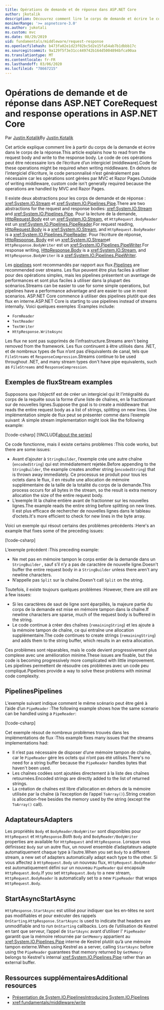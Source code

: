 ```yaml
---
title: Opérations de demande et de réponse dans ASP.NET Core
author: jkotalik
description: Découvrez comment lire le corps de demande et écrire le corps de la réponse dans ASP.NET Core.
monikerRange: '>= aspnetcore-3.0'
ms.author: jukotali
ms.custom: mvc
ms.date: 08/29/2019
uid: fundamentals/middleware/request-response
ms.openlocfilehash: b473fa02e1d23f02bc5d2e15fa54ab7b1dbbb17c
ms.sourcegitcommit: 9a129f5f3e31cc449742b164d5004894bfca90aa
ms.translationtype: MT
ms.contentlocale: fr-FR
ms.lasthandoff: 03/06/2020
ms.locfileid: "78667215"
---
```

# <a name="request-and-response-operations-in-aspnet-core"></a><span data-ttu-id="ec256-103">Opérations de demande et de réponse dans ASP.NET Core</span><span class="sxs-lookup"><span data-stu-id="ec256-103">Request and response operations in ASP.NET Core</span></span>

<span data-ttu-id="ec256-104">Par [Justin Kotalik](https://github.com/jkotalik)</span><span class="sxs-lookup"><span data-stu-id="ec256-104">By [Justin Kotalik](https://github.com/jkotalik)</span></span>

<span data-ttu-id="ec256-105">Cet article explique comment lire à partir du corps de la demande et écrire dans le corps de la réponse.</span><span class="sxs-lookup"><span data-stu-id="ec256-105">This article explains how to read from the request body and write to the response body.</span></span> <span data-ttu-id="ec256-106">Le code de ces opérations peut être nécessaire lors de l’écriture d’un intergiciel (middleware).</span><span class="sxs-lookup"><span data-stu-id="ec256-106">Code for these operations might be required when writing middleware.</span></span> <span data-ttu-id="ec256-107">En dehors de l’intergiciel d’écriture, le code personnalisé n’est généralement pas nécessaire car les opérations sont gérées par MVC et Razor Pages.</span><span class="sxs-lookup"><span data-stu-id="ec256-107">Outside of writing middleware, custom code isn't generally required because the operations are handled by MVC and Razor Pages.</span></span>

<span data-ttu-id="ec256-108">Il existe deux abstractions pour les corps de demande et de réponse : <xref:System.IO.Stream> et <xref:System.IO.Pipelines.Pipe>.</span><span class="sxs-lookup"><span data-stu-id="ec256-108">There are two abstractions for the request and response bodies: <xref:System.IO.Stream> and <xref:System.IO.Pipelines.Pipe>.</span></span> <span data-ttu-id="ec256-109">Pour la lecture de la demande, [HttpRequest.Body](xref:Microsoft.AspNetCore.Http.HttpRequest.Body) est un <xref:System.IO.Stream>, et `HttpRequest.BodyReader` est un <xref:System.IO.Pipelines.PipeReader>.</span><span class="sxs-lookup"><span data-stu-id="ec256-109">For request reading, [HttpRequest.Body](xref:Microsoft.AspNetCore.Http.HttpRequest.Body) is a <xref:System.IO.Stream>, and `HttpRequest.BodyReader` is a <xref:System.IO.Pipelines.PipeReader>.</span></span> <span data-ttu-id="ec256-110">Pour l’écriture de réponse, [HttpResponse. Body](xref:Microsoft.AspNetCore.Http.HttpResponse.Body) est un <xref:System.IO.Stream>et `HttpResponse.BodyWriter` est un <xref:System.IO.Pipelines.PipeWriter>.</span><span class="sxs-lookup"><span data-stu-id="ec256-110">For response writing, [HttpResponse.Body](xref:Microsoft.AspNetCore.Http.HttpResponse.Body) is a <xref:System.IO.Stream>, and `HttpResponse.BodyWriter` is a <xref:System.IO.Pipelines.PipeWriter>.</span></span>

<span data-ttu-id="ec256-111">Les [pipelines](/dotnet/standard/io/pipelines) sont recommandés par rapport aux flux.</span><span class="sxs-lookup"><span data-stu-id="ec256-111">[Pipelines](/dotnet/standard/io/pipelines) are recommended over streams.</span></span> <span data-ttu-id="ec256-112">Les flux peuvent être plus faciles à utiliser pour des opérations simples, mais les pipelines présentent un avantage de performances et sont plus faciles à utiliser dans la plupart des scénarios.</span><span class="sxs-lookup"><span data-stu-id="ec256-112">Streams can be easier to use for some simple operations, but pipelines have a performance advantage and are easier to use in most scenarios.</span></span> <span data-ttu-id="ec256-113">ASP.NET Core commence à utiliser des pipelines plutôt que des flux en interne.</span><span class="sxs-lookup"><span data-stu-id="ec256-113">ASP.NET Core is starting to use pipelines instead of streams internally.</span></span> <span data-ttu-id="ec256-114">Voici quelques exemples :</span><span class="sxs-lookup"><span data-stu-id="ec256-114">Examples include:</span></span>

* `FormReader`
* `TextReader`
* `TextWriter`
* `HttpResponse.WriteAsync`

<span data-ttu-id="ec256-115">Les flux ne sont pas supprimés de l’infrastructure.</span><span class="sxs-lookup"><span data-stu-id="ec256-115">Streams aren't being removed from the framework.</span></span> <span data-ttu-id="ec256-116">Les flux continuent à être utilisés dans .NET, et de nombreux types de flux n’ont pas d’équivalents de canal, tels que `FileStreams` et `ResponseCompression`.</span><span class="sxs-lookup"><span data-stu-id="ec256-116">Streams continue to be used throughout .NET, and many stream types don't have pipe equivalents, such as `FileStreams` and `ResponseCompression`.</span></span>

## <a name="stream-examples"></a><span data-ttu-id="ec256-117">Exemples de flux</span><span class="sxs-lookup"><span data-stu-id="ec256-117">Stream examples</span></span>

<span data-ttu-id="ec256-118">Supposons que l’objectif est de créer un intergiciel qui lit l’intégralité du corps de la requête sous la forme d’une liste de chaînes, en la fractionnant sur de nouvelles lignes.</span><span class="sxs-lookup"><span data-stu-id="ec256-118">Suppose the goal is to create a middleware that reads the entire request body as a list of strings, splitting on new lines.</span></span> <span data-ttu-id="ec256-119">Une implémentation simple de flux peut se présenter comme dans l’exemple suivant :</span><span class="sxs-lookup"><span data-stu-id="ec256-119">A simple stream implementation might look like the following example:</span></span>

[!code-csharp[](request-response/samples/3.x/RequestResponseSample/Startup.cs?name=GetListOfStringsFromStream)]
[!INCLUDE[about the series](~/includes/code-comments-loc.md)]

<span data-ttu-id="ec256-120">Ce code fonctionne, mais il existe certains problèmes :</span><span class="sxs-lookup"><span data-stu-id="ec256-120">This code works, but there are some issues:</span></span>

* <span data-ttu-id="ec256-121">Avant d’ajouter à `StringBuilder`, l’exemple crée une autre chaîne (`encodedString`) qui est immédiatement rejetée.</span><span class="sxs-lookup"><span data-stu-id="ec256-121">Before appending to the `StringBuilder`, the example creates another string (`encodedString`) that is thrown away immediately.</span></span> <span data-ttu-id="ec256-122">Ce processus se produit pour tous les octets dans le flux, il en résulte une allocation de mémoire supplémentaire de la taille de la totalité du corps de la demande.</span><span class="sxs-lookup"><span data-stu-id="ec256-122">This process occurs for all bytes in the stream, so the result is extra memory allocation the size of the entire request body.</span></span>
* <span data-ttu-id="ec256-123">L’exemple lit la chaîne entière avant de fractionner sur les nouvelles lignes.</span><span class="sxs-lookup"><span data-stu-id="ec256-123">The example reads the entire string before splitting on new lines.</span></span> <span data-ttu-id="ec256-124">Il est plus efficace de rechercher de nouvelles lignes dans le tableau d’octets.</span><span class="sxs-lookup"><span data-stu-id="ec256-124">It's more efficient to check for new lines in the byte array.</span></span>

<span data-ttu-id="ec256-125">Voici un exemple qui résout certains des problèmes précédents :</span><span class="sxs-lookup"><span data-stu-id="ec256-125">Here's an example that fixes some of the preceding issues:</span></span>

[!code-csharp[](request-response/samples/3.x/RequestResponseSample/Startup.cs?name=GetListOfStringsFromStreamMoreEfficient)]

<span data-ttu-id="ec256-126">L’exemple précédent :</span><span class="sxs-lookup"><span data-stu-id="ec256-126">This preceding example:</span></span>

* <span data-ttu-id="ec256-127">Ne met pas en mémoire tampon le corps entier de la demande dans un `StringBuilder` , sauf s’il n’y a pas de caractère de nouvelle ligne.</span><span class="sxs-lookup"><span data-stu-id="ec256-127">Doesn't buffer the entire request body in a `StringBuilder` unless there aren't any newline characters.</span></span>
* <span data-ttu-id="ec256-128">N’appelle pas `Split` sur la chaîne.</span><span class="sxs-lookup"><span data-stu-id="ec256-128">Doesn't call `Split` on the string.</span></span>

<span data-ttu-id="ec256-129">Toutefois, il existe toujours quelques problèmes :</span><span class="sxs-lookup"><span data-stu-id="ec256-129">However, there are still are a few issues:</span></span>

* <span data-ttu-id="ec256-130">Si les caractères de saut de ligne sont éparpillés, la majeure partie du corps de la demande est mise en mémoire tampon dans la chaîne.</span><span class="sxs-lookup"><span data-stu-id="ec256-130">If newline characters are sparse, much of the request body is buffered in the string.</span></span>
* <span data-ttu-id="ec256-131">Le code continue à créer des chaînes (`remainingString`) et les ajoute à la mémoire tampon de chaîne, ce qui entraîne une allocation supplémentaire.</span><span class="sxs-lookup"><span data-stu-id="ec256-131">The code continues to create strings (`remainingString`) and adds them to the string buffer, which results in an extra allocation.</span></span>

<span data-ttu-id="ec256-132">Ces problèmes sont réparables, mais le code devient progressivement plus complexe avec une amélioration minime.</span><span class="sxs-lookup"><span data-stu-id="ec256-132">These issues are fixable, but the code is becoming progressively more complicated with little improvement.</span></span> <span data-ttu-id="ec256-133">Les pipelines permettent de résoudre ces problèmes avec un code peu compliqué.</span><span class="sxs-lookup"><span data-stu-id="ec256-133">Pipelines provide a way to solve these problems with minimal code complexity.</span></span>

## <a name="pipelines"></a><span data-ttu-id="ec256-134">Pipelines</span><span class="sxs-lookup"><span data-stu-id="ec256-134">Pipelines</span></span>

<span data-ttu-id="ec256-135">L’exemple suivant indique comment le même scénario peut être géré à l’aide d’un `PipeReader` :</span><span class="sxs-lookup"><span data-stu-id="ec256-135">The following example shows how the same scenario can be handled using a `PipeReader`:</span></span>

[!code-csharp[](request-response/samples/3.x/RequestResponseSample/Startup.cs?name=GetListOfStringFromPipe)]

<span data-ttu-id="ec256-136">Cet exemple résout de nombreux problèmes trouvés dans les implémentations de flux :</span><span class="sxs-lookup"><span data-stu-id="ec256-136">This example fixes many issues that the streams implementations had:</span></span>

* <span data-ttu-id="ec256-137">Il n’est pas nécessaire de disposer d’une mémoire tampon de chaîne, car le `PipeReader` gère les octets qui n’ont pas été utilisés.</span><span class="sxs-lookup"><span data-stu-id="ec256-137">There's no need for a string buffer because the `PipeReader` handles bytes that haven't been used.</span></span>
* <span data-ttu-id="ec256-138">Les chaînes codées sont ajoutées directement à la liste des chaînes retournées.</span><span class="sxs-lookup"><span data-stu-id="ec256-138">Encoded strings are directly added to the list of returned strings.</span></span>
* <span data-ttu-id="ec256-139">La création de chaînes est libre d’allocation en dehors de la mémoire utilisée par la chaîne (à l’exception de l’appel `ToArray()`).</span><span class="sxs-lookup"><span data-stu-id="ec256-139">String creation is allocation-free besides the memory used by the string (except the `ToArray()` call).</span></span>

## <a name="adapters"></a><span data-ttu-id="ec256-140">Adaptateurs</span><span class="sxs-lookup"><span data-stu-id="ec256-140">Adapters</span></span>

<span data-ttu-id="ec256-141">Les propriétés `Body` et `BodyReader/BodyWriter` sont disponibles pour `HttpRequest` et `HttpResponse`.</span><span class="sxs-lookup"><span data-stu-id="ec256-141">Both `Body` and `BodyReader/BodyWriter` properties are available for `HttpRequest` and `HttpResponse`.</span></span> <span data-ttu-id="ec256-142">Lorsque vous définissez `Body` sur un autre flux, un nouvel ensemble d’adaptateurs adapte automatiquement chaque type à l’autre.</span><span class="sxs-lookup"><span data-stu-id="ec256-142">When you set `Body` to a different stream, a new set of adapters automatically adapt each type to the other.</span></span> <span data-ttu-id="ec256-143">Si vous affectez à `HttpRequest.Body` un nouveau flux, `HttpRequest.BodyReader` est automatiquement défini sur un nouveau `PipeReader` qui encapsule `HttpRequest.Body`.</span><span class="sxs-lookup"><span data-stu-id="ec256-143">If you set `HttpRequest.Body` to a new stream, `HttpRequest.BodyReader` is automatically set to a new `PipeReader` that wraps `HttpRequest.Body`.</span></span>

## <a name="startasync"></a><span data-ttu-id="ec256-144">StartAsync</span><span class="sxs-lookup"><span data-stu-id="ec256-144">StartAsync</span></span>

<span data-ttu-id="ec256-145">`HttpResponse.StartAsync` est utilisé pour indiquer que les en-têtes ne sont pas modifiables et pour exécuter des rappels `OnStarting`.</span><span class="sxs-lookup"><span data-stu-id="ec256-145">`HttpResponse.StartAsync` is used to indicate that headers are unmodifiable and to run `OnStarting` callbacks.</span></span> <span data-ttu-id="ec256-146">Lors de l’utilisation de Kestrel en tant que serveur, l’appel de `StartAsync` avant d’utiliser l' `PipeReader` garantit que la mémoire retournée par `GetMemory` appartient au <xref:System.IO.Pipelines.Pipe> interne de Kestrel plutôt qu’à une mémoire tampon externe.</span><span class="sxs-lookup"><span data-stu-id="ec256-146">When using Kestrel as a server, calling `StartAsync` before using the `PipeReader` guarantees that memory returned by `GetMemory` belongs to Kestrel's internal <xref:System.IO.Pipelines.Pipe> rather than an external buffer.</span></span>

## <a name="additional-resources"></a><span data-ttu-id="ec256-147">Ressources supplémentaires</span><span class="sxs-lookup"><span data-stu-id="ec256-147">Additional resources</span></span>

* [<span data-ttu-id="ec256-148">Présentation de System.IO.Pipelines</span><span class="sxs-lookup"><span data-stu-id="ec256-148">Introducing System.IO.Pipelines</span></span>](https://devblogs.microsoft.com/dotnet/system-io-pipelines-high-performance-io-in-net/)
* <xref:fundamentals/middleware/write>
